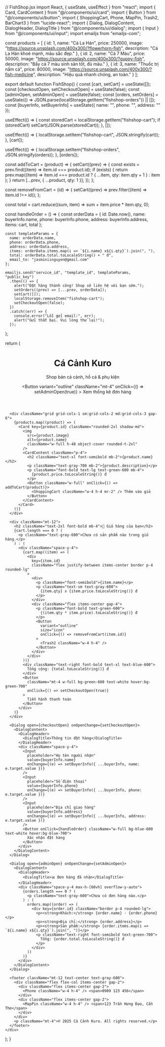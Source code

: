 // FishShop.jsx
import React, { useState, useEffect } from "react";
import { Card, CardContent } from "@/components/ui/card";
import { Button } from "@/components/ui/button";
import { ShoppingCart, Phone, MapPin, Trash2, BarChart3 } from "lucide-react";
import { Dialog, DialogContent, DialogHeader, DialogTitle } from "@/components/ui/dialog";
import { Input } from "@/components/ui/input";
import emailjs from "emailjs-com";

const products = [
  {
    id: 1,
    name: "Cá La Hán",
    price: 250000,
    image: "https://source.unsplash.com/400x300/?flowerhorn-fish",
    description: "Cá La Hán khoẻ mạnh, màu sắc đẹp."
  },
  {
    id: 2,
    name: "Cá 7 Màu",
    price: 50000,
    image: "https://source.unsplash.com/400x300/?guppy-fish",
    description: "Bầy cá 7 màu sinh sản tốt, đủ màu."
  },
  {
    id: 3,
    name: "Thuốc trị nấm cá",
    price: 80000,
    image: "https://source.unsplash.com/400x300/?fish-medicine",
    description: "Hiệu quả nhanh chóng, an toàn."
  }
];

export default function FishShop() {
  const [cart, setCart] = useState([]);
  const [checkoutOpen, setCheckoutOpen] = useState(false);
  const [adminOpen, setAdminOpen] = useState(false);
  const [orders, setOrders] = useState(() => JSON.parse(localStorage.getItem("fishshop-orders")) || []);
  const [buyerInfo, setBuyerInfo] = useState({ name: "", phone: "", address: "" });

  useEffect(() => {
    const storedCart = localStorage.getItem("fishshop-cart");
    if (storedCart) setCart(JSON.parse(storedCart));
  }, []);

  useEffect(() => {
    localStorage.setItem("fishshop-cart", JSON.stringify(cart));
  }, [cart]);

  useEffect(() => {
    localStorage.setItem("fishshop-orders", JSON.stringify(orders));
  }, [orders]);

  const addToCart = (product) => {
    setCart((prev) => {
      const exists = prev.find((item) => item.id === product.id);
      if (exists) {
        return prev.map((item) =>
          item.id === product.id ? { ...item, qty: item.qty + 1 } : item
        );
      }
      return [...prev, { ...product, qty: 1 }];
    });
  };

  const removeFromCart = (id) => {
    setCart((prev) => prev.filter((item) => item.id !== id));
  };

  const total = cart.reduce((sum, item) => sum + item.price * item.qty, 0);

  const handleOrder = () => {
    const orderData = {
      id: Date.now(),
      name: buyerInfo.name,
      phone: buyerInfo.phone,
      address: buyerInfo.address,
      items: cart,
      total
    };

    const templateParams = {
      name: orderData.name,
      phone: orderData.phone,
      address: orderData.address,
      items: orderData.items.map(i => `${i.name} x${i.qty}`).join(", "),
      total: orderData.total.toLocaleString() + " đ",
      email_to: "jasminiinguyen@gmail.com"
    };

    emailjs.send("service_id", "template_id", templateParams, "public_key")
      .then(() => {
        alert("Đặt hàng thành công! Shop sẽ liên hệ với bạn sớm.");
        setOrders((prev) => [...prev, orderData]);
        setCart([]);
        localStorage.removeItem("fishshop-cart");
        setCheckoutOpen(false);
      })
      .catch((err) => {
        console.error("Lỗi gửi email:", err);
        alert("Gửi thất bại. Vui lòng thử lại!");
      });
  };

  return (
    <div className="p-6 max-w-6xl mx-auto">
      <header className="text-center mb-10">
        <h1 className="text-4xl font-bold">Cá Cảnh Kuro</h1>
        <p className="text-gray-600">Shop bán cá cảnh, hồ cá & phụ kiện</p>
        <Button
          variant="outline"
          className="mt-4"
          onClick={() => setAdminOpen(true)}
        >
          <BarChart3 className="w-4 h-4 mr-2" /> Xem thống kê đơn hàng
        </Button>
      </header>

      <div className="grid grid-cols-1 sm:grid-cols-2 md:grid-cols-3 gap-6">
        {products.map((product) => (
          <Card key={product.id} className="rounded-2xl shadow-md">
            <img
              src={product.image}
              alt={product.name}
              className="w-full h-48 object-cover rounded-t-2xl"
            />
            <CardContent className="p-4">
              <h2 className="text-xl font-semibold mb-2">{product.name}</h2>
              <p className="text-gray-700 mb-2">{product.description}</p>
              <p className="font-bold text-lg text-green-600 mb-4">
                {product.price.toLocaleString()} đ
              </p>
              <Button className="w-full" onClick={() => addToCart(product)}>
                <ShoppingCart className="w-4 h-4 mr-2" /> Thêm vào giỏ
              </Button>
            </CardContent>
          </Card>
        ))}
      </div>

      <div className="mt-12">
        <h2 className="text-2xl font-bold mb-4">🛒 Giỏ hàng của bạn</h2>
        {cart.length === 0 ? (
          <p className="text-gray-600">Chưa có sản phẩm nào trong giỏ hàng.</p>
        ) : (
          <div className="space-y-4">
            {cart.map((item) => (
              <div
                key={item.id}
                className="flex justify-between items-center border p-4 rounded-lg"
              >
                <div>
                  <p className="font-semibold">{item.name}</p>
                  <p className="text-sm text-gray-600">
                    {item.qty} x {item.price.toLocaleString()} đ
                  </p>
                </div>
                <div className="flex items-center gap-4">
                  <p className="font-bold text-green-600">
                    {(item.qty * item.price).toLocaleString()} đ
                  </p>
                  <Button
                    variant="outline"
                    size="icon"
                    onClick={() => removeFromCart(item.id)}
                  >
                    <Trash2 className="w-4 h-4" />
                  </Button>
                </div>
              </div>
            ))}
            <div className="text-right font-bold text-xl text-blue-600">
              Tổng cộng: {total.toLocaleString()} đ
            </div>
            <Button
              className="mt-4 w-full bg-green-600 text-white hover:bg-green-700"
              onClick={() => setCheckoutOpen(true)}
            >
              Tiến hành thanh toán
            </Button>
          </div>
        )}
      </div>

      <Dialog open={checkoutOpen} onOpenChange={setCheckoutOpen}>
        <DialogContent>
          <DialogHeader>
            <DialogTitle>Thông tin đặt hàng</DialogTitle>
          </DialogHeader>
          <div className="space-y-4">
            <Input
              placeholder="Họ tên người nhận"
              value={buyerInfo.name}
              onChange={(e) => setBuyerInfo({ ...buyerInfo, name: e.target.value })}
            />
            <Input
              placeholder="Số điện thoại"
              value={buyerInfo.phone}
              onChange={(e) => setBuyerInfo({ ...buyerInfo, phone: e.target.value })}
            />
            <Input
              placeholder="Địa chỉ giao hàng"
              value={buyerInfo.address}
              onChange={(e) => setBuyerInfo({ ...buyerInfo, address: e.target.value })}
            />
            <Button onClick={handleOrder} className="w-full bg-blue-600 text-white hover:bg-blue-700">
              Xác nhận đặt hàng
            </Button>
          </div>
        </DialogContent>
      </Dialog>

      <Dialog open={adminOpen} onOpenChange={setAdminOpen}>
        <DialogContent>
          <DialogHeader>
            <DialogTitle>📊 Đơn hàng đã nhận</DialogTitle>
          </DialogHeader>
          <div className="space-y-4 max-h-[60vh] overflow-y-auto">
            {orders.length === 0 ? (
              <p className="text-gray-600">Chưa có đơn hàng nào.</p>
            ) : (
              orders.map((order) => (
                <div key={order.id} className="border p-4 rounded-lg">
                  <p><strong>Khách:</strong> {order.name} - {order.phone}</p>
                  <p><strong>Địa chỉ:</strong> {order.address}</p>
                  <p><strong>Sản phẩm:</strong> {order.items.map(i => `${i.name} x${i.qty}`).join(", ")}</p>
                  <p className="text-right font-semibold text-green-700">
                    Tổng: {order.total.toLocaleString()} đ
                  </p>
                </div>
              ))
            )}
          </div>
        </DialogContent>
      </Dialog>

      <footer className="mt-12 text-center text-gray-600">
        <div className="flex flex-col items-center gap-2">
          <div className="flex items-center gap-2">
            <Phone className="w-4 h-4" /> <span>0909 123 456</span>
          </div>
          <div className="flex items-center gap-2">
            <MapPin className="w-4 h-4" /> <span>123 Trần Hưng Đạo, Cần Thơ</span>
          </div>
        </div>
        <p className="mt-4">© 2025 Cá Cảnh Kuro. All rights reserved.</p>
      </footer>
    </div>
  );
}
